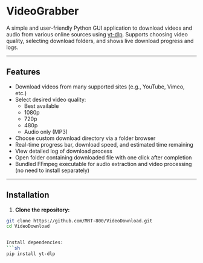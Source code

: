 # VideoGrabber

A simple and user-friendly Python GUI application to download videos and audio from various online sources using [yt-dlp](https://github.com/yt-dlp/yt-dlp). Supports choosing video quality, selecting download folders, and shows live download progress and logs.

---

## Features

- Download videos from many supported sites (e.g., YouTube, Vimeo, etc.)
- Select desired video quality:
  - Best available
  - 1080p
  - 720p
  - 480p
  - Audio only (MP3)
- Choose custom download directory via a folder browser
- Real-time progress bar, download speed, and estimated time remaining
- View detailed log of download process
- Open folder containing downloaded file with one click after completion
- Bundled FFmpeg executable for audio extraction and video processing (no need to install separately)

---

## Installation

1. **Clone the repository:**

```bash
git clone https://github.com/MRT-800/VideoDownload.git
cd VideoDownload


Install dependencies:
```sh
pip install yt-dlp